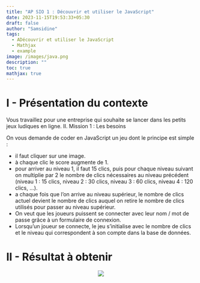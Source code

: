 ```yaml
---
title: "AP SIO 1 : Découvrir et utiliser le JavaScript"
date: 2023-11-15T19:53:33+05:30
draft: false
author: "Samsidine"
tags:
  - ADécouvrir et utiliser le JavaScript
  - Mathjax
  - example
image: /images/java.png
description: ""
toc: true
mathjax: true
---
```


# I - Présentation du contexte

Vous travaillez pour une entreprise qui souhaite se lancer dans les petits jeux ludiques en ligne. II. Mission 1 : Les besoins

On vous demande de coder en JavaScript un jeu dont le principe est simple : 
- il faut cliquer sur une image.
- à chaque clic le score augmente de 1.
- pour arriver au niveau 1, il faut 15 clics, puis pour chaque niveau suivant on multiplie par 2 le nombre de clics nécessaires au niveau précédent (niveau 1 : 15 clics, niveau 2 : 30 clics, niveau 3 : 60 clics, niveau 4 : 120 clics, …).
- a chaque fois que l’on arrive au niveau supérieur, le nombre de clics actuel devient le nombre de clics auquel on retire le nombre de clics utilisés pour passer au niveau supérieur.
- On veut que les joueurs puissent se connecter avec leur nom / mot de passe grâce à un formulaire de connexion.
- Lorsqu’un joueur se connecte, le jeu s’initialise avec le nombre de clics et le niveau qui correspondent à son compte dans la base de données.

# II - Résultat à obtenir
<center><img src="/images/ap-clics.png"></center>
